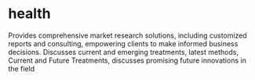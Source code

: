 # health
Provides comprehensive market research solutions, including customized reports and consulting, empowering clients to make informed business decisions.   Discusses current and emerging treatments, latest methods, Current and Future Treatments, discusses promising future innovations in the field
